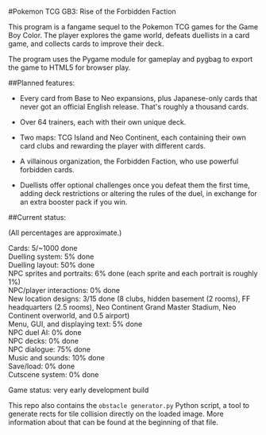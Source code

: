 #Pokemon TCG GB3: Rise of the Forbidden Faction

This program is a fangame sequel to the Pokemon TCG games for the Game Boy Color. The player explores the game world, defeats duellists in a card game, and collects cards to improve their deck.

The program uses the Pygame module for gameplay and pygbag to export the game to HTML5 for browser play.

##Planned features:

* Every card from Base to Neo expansions, plus Japanese-only cards that never got an official English release. That's roughly a thousand cards.

* Over 64 trainers, each with their own unique deck.

* Two maps: TCG Island and Neo Continent, each containing their own card clubs and rewarding the player with different cards.

* A villainous organization, the Forbidden Faction, who use powerful forbidden cards.

* Duellists offer optional challenges once you defeat them the first time, adding deck restrictions or altering the rules of the duel, in exchange for an extra booster pack if you win.

##Current status:

(All percentages are approximate.)

Cards: 5/~1000 done  
Duelling system: 5% done  
Duelling layout: 50% done  
NPC sprites and portraits: 6% done (each sprite and each portrait is roughly 1%)  
NPC/player interactions: 0% done  
New location designs: 3/15 done (8 clubs, hidden basement (2 rooms), FF headquarters (2.5 rooms), Neo Continent Grand Master Stadium, Neo Continent overworld, and 0.5 airport)  
Menu, GUI, and displaying text: 5% done  
NPC duel AI: 0% done  
NPC decks: 0% done  
NPC dialogue: 75% done  
Music and sounds: 10% done  
Save/load: 0% done  
Cutscene system: 0% done

Game status: very early development build

This repo also contains the `obstacle generator.py` Python script, a tool to generate rects for tile collision directly on the loaded image. More information about that can be found at the beginning of that file.
